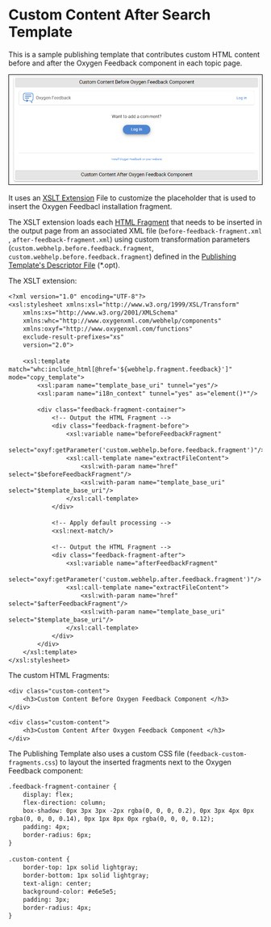 # Custom Content After Search Template

This is a sample publishing template that contributes custom HTML content before and after the Oxygen Feedback component in each topic page.

![Output Sample](preview.png)

It uses an 
[XSLT Extension](https://www.oxygenxml.com/doc/versions/22.0/ug-webhelp-responsive/topics/whr-responsive-override-xslt-dita-xslt-import.html) File to customize the placeholder that is used to insert the Oxygen Feedbacl installation fragment. 

The XSLT extension loads each
[HTML Fragment](https://www.oxygenxml.com/doc/versions/22.0/ug-webhelp-responsive/topics/wh-add-custom-html.html#wh-add-custom-html__the_xml_file) that needs to be inserted in the output page from an associated XML file (`before-feedback-fragment.xml` , `after-feedback-fragment.xml`)  using custom transformation parameters (`custom.webhelp.before.feedback.fragment`, `custom.webhelp.before.feedback.fragment`) defined in the 
[Publishing Template's Descriptor File](https://www.oxygenxml.com/doc/versions/22.0/ug-webhelp-responsive/topics/whr_publishing_template_contents.html#ariaid-title2) (\*.opt).

The XSLT extension:
```
<?xml version="1.0" encoding="UTF-8"?>
<xsl:stylesheet xmlns:xsl="http://www.w3.org/1999/XSL/Transform"
    xmlns:xs="http://www.w3.org/2001/XMLSchema"
    xmlns:whc="http://www.oxygenxml.com/webhelp/components"
    xmlns:oxyf="http://www.oxygenxml.com/functions"
    exclude-result-prefixes="xs"
    version="2.0">
    
    <xsl:template match="whc:include_html[@href='${webhelp.fragment.feedback}']" mode="copy_template">
        <xsl:param name="template_base_uri" tunnel="yes"/>
        <xsl:param name="i18n_context" tunnel="yes" as="element()*"/>
        
        <div class="feedback-fragment-container">
            <!-- Output the HTML Fragment -->
            <div class="feedback-fragment-before">
                <xsl:variable name="beforeFeedbackFragment" 
                    select="oxyf:getParameter('custom.webhelp.before.feedback.fragment')"/> 
                <xsl:call-template name="extractFileContent">
                    <xsl:with-param name="href" select="$beforeFeedbackFragment"/>
                    <xsl:with-param name="template_base_uri" select="$template_base_uri"/>
                </xsl:call-template>
            </div>
            
            <!-- Apply default processing -->
            <xsl:next-match/>
            
            <!-- Output the HTML Fragment -->
            <div class="feedback-fragment-after">
                <xsl:variable name="afterFeedbackFragment" 
                    select="oxyf:getParameter('custom.webhelp.after.feedback.fragment')"/> 
                <xsl:call-template name="extractFileContent">
                    <xsl:with-param name="href" select="$afterFeedbackFragment"/>
                    <xsl:with-param name="template_base_uri" select="$template_base_uri"/>
                </xsl:call-template>
            </div>
        </div>
    </xsl:template>
</xsl:stylesheet>
```

The custom HTML Fragments:
```
<div class="custom-content">
    <h3>Custom Content Before Oxygen Feedback Component </h3>
</div>
```
```
<div class="custom-content">
    <h3>Custom Content After Oxygen Feedback Component </h3>
</div>
```

The Publishing Template also uses a custom CSS file (`feedback-custom-fragments.css`) to layout the inserted fragments next to the Oxygen Feedback component:
```
.feedback-fragment-container {
    display: flex;
    flex-direction: column;
    box-shadow: 0px 3px 3px -2px rgba(0, 0, 0, 0.2), 0px 3px 4px 0px rgba(0, 0, 0, 0.14), 0px 1px 8px 0px rgba(0, 0, 0, 0.12);
    padding: 4px;
    border-radius: 6px;
}

.custom-content {
    border-top: 1px solid lightgray;
    border-bottom: 1px solid lightgray;
    text-align: center;
    background-color: #e6e5e5;
    padding: 3px;
    border-radius: 4px;
}
```


